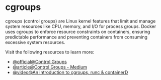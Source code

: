 # cgroups

cgroups (control groups) are Linux kernel features that limit and manage system resources like CPU, memory, and I/O for process groups. Docker uses cgroups to enforce resource constraints on containers, ensuring predictable performance and preventing containers from consuming excessive system resources.

Visit the following resources to learn more:

- [@official@Control Groups](https://www.docker.com/resources/what-container/#control-groups)
- [@article@Control Groups - Medium](https://medium.com/@furkan.turkal/how-does-docker-actually-work-the-hard-way-a-technical-deep-diving-c5b8ea2f0422)
- [@video@An introduction to cgroups, runc & containerD](https://www.youtube.com/watch?v=u1LeMndEk70) 